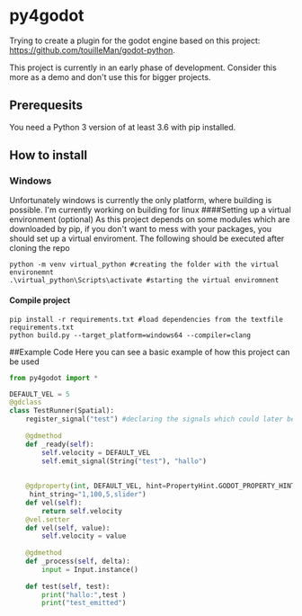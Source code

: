 # py4godot
Trying to create a plugin for the godot engine based on this project: https://github.com/touilleMan/godot-python.

This project is currently in an early phase of development. Consider this more as a demo and don't use this for bigger projects.
## Prerequesits
You need a Python 3 version of at least 3.6 with pip installed.

## How to install

### Windows
Unfortunately windows is currently the only platform, where building is possible. I'm currently working on building for linux
####Setting up a virtual environment (optional)
As this project depends on some modules which are downloaded by pip, if you don't want to mess with your packages, you should set up a virtual enviroment.
The following should be executed after cloning the repo
```console
python -m venv virtual_python #creating the folder with the virtual environemnt
.\virtual_python\Scripts\activate #starting the virtual enviromnent 
```
#### Compile project
```console
pip install -r requirements.txt #load dependencies from the textfile requirements.txt
python build.py --target_platform=windows64 --compiler=clang 
```

##Example Code
Here you can see a basic example of how this project can be used
```python
from py4godot import *

DEFAULT_VEL = 5
@gdclass
class TestRunner(Spatial):
	register_signal("test") #declaring the signals which could later be used
		
	@gdmethod
	def _ready(self):
		self.velocity = DEFAULT_VEL
		self.emit_signal(String("test"), "hallo")
		
	
	@gdproperty(int, DEFAULT_VEL, hint=PropertyHint.GODOT_PROPERTY_HINT_RANGE.value,
	 hint_string="1,100,5,slider")
	def vel(self):
		return self.velocity
	@vel.setter
	def vel(self, value):
		self.velocity = value
	
	@gdmethod
	def _process(self, delta):
		input = Input.instance()
	
	def test(self, test):
		print("hallo:",test )
		print("test_emitted")

```



